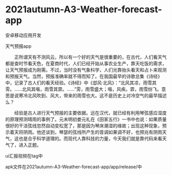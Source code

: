 # 2021autumn-A3-Weather-forecast-app
安卓移动应用开发

天气预报app

  正所谓天有不测风云，所以有一个好的天气是很重要的，在古代，人们看天气都是查时节看天色，在夏商时代，人们已经开始从事农业生产，靠天吃饭的需求，让天气预报成为刚需。不过，当时没有气象科学，人们光靠抬头看天和占卜来观测和预报天气。当然，预报准确率就不得而知了。在我国最早的诗歌总集《诗经》中，记录了古人们的看天经验。《诗经》中《邶风·北风》：“北风其凉，雨雪其雱。……北风其喈，雨雪其霏。……”雱，雨雪盛大；喈，风疾。霏，雨雪纷飞。意思是说寒冷北风吹到、风大，带来的雨雪也大。这不是历史上对冷空气的最早描述么？
  
  经验是古人进行天气预报的主要依据。远在汉代，就已经有利用琴弦感应湿度的原理预测晴雨的事例了。元末明初娄元礼在《田家五行》一书中也说：如果质量很好的干洁弦线忽然自动变松宽了，那是因为琴床潮湿的缘故；出现这种现象，预示着天将阴雨。他还谈到，琴瑟的弦线所产生的音调如果调不好，也预兆有阴雨天气，这也是合乎科学道理的。而现代人靠科技的力量，今天我们就是靠代码来看天气了，进入正题。

ui汇报视频在tag中

apk文件在2021autumn-A3-Weather-forecast-app/app/release/中
